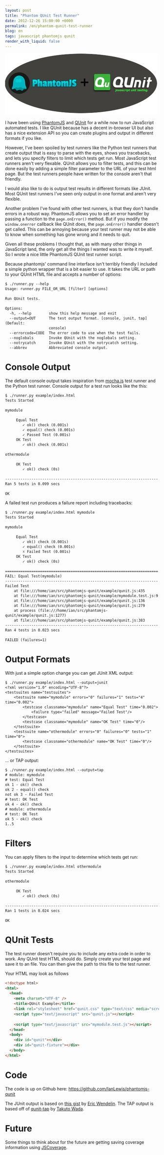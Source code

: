 ```yaml
---
layout: post
title: "Phantom QUnit Test Runner"
date: 2012-12-26 15:00:00 +0000
permalink: /en/phantom-qunit-test-runner
blog: en
tags: javascript phantomjs qunit
render_with_liquid: false
---
```


![image](/assets/images/690/phantomjs+qunit.png)

I have been using [PhantomJS](http://phantomjs.org/) and
[QUnit](http://qunitjs.com/) for a while now to run JavaScript automated
tests. I like QUnit because has a decent in-browser UI but also has a
nice extension API so you can create plugins and output in different
formats if you like.

However, I've been spoiled by test runners like the Python test runners
that create output that is easy to parse with the eyes, shows you
tracebacks, and lets you specify filters to limit which tests get run.
Most JavaScript test runners aren't very flexable. QUnit allows you to
filter tests, and this can be done easily by adding a simple filter
parameter to the URL of your test html page. But the test runners people
have written for the console aren't that friendly.

I would also like to do is output test results in different formats like
JUnit. Most QUnit test runners I've seen only output in one format and
aren't very flexible.

Another problem I've found with other test runners, is that they don't
handle errors in a robust way. PhantomJS allows you to set an error
handler by passing a function to the `page.onError()` method. But if you
modify the `window.onerror` callback like QUnit does, the
`page.onError()` handler doesn't get called. This can be annoying
because your test runner may not be able to know when something has gone
wrong and it needs to quit.

Given all these problems I thought that, as with many other things in
JavaScript land, the only get all the things I wanted was to write it
myself. So I wrote a nice little PhantomJS QUnit test runner script.

Because phantomjs' command line interface isn't terribly friendly I
included a simple python wrapper that is a bit easier to use. It takes
the URL or path to your QUnit HTML file and accepts a number of options:

    $ ./runner.py --help
    Usage: runner.py FILE_OR_URL [filter] [options]

    Run QUnit tests.

    Options:
      -h, --help        show this help message and exit
      --output=OUT      The test output format. [console, junit, tap] (Default:
                        console)
      --errorcode=CODE  The error code to use when the test fails.
      --noglobals       Invoke QUnit with the noglobals setting.
      --notrycatch      Invoke QUnit with the notrycatch setting.
      --abbrev          Abbreviated console output.

# Console Output

The default console output takes inspiration from
[mocha.js](http://visionmedia.github.com/mocha/) test runner and the
Python test runner. Console output for a test run looks like the this:

    $ ./runner.py example/index.html
    Tests Started

    mymodule

         Equal Test
            ✓ ok() check (0.001s)
            ✓ equal() check (0.001s)
            ✓ Passed Test (0.001s)
         OK Test
            ✓ ok() check (0.001s)

    othermodule

         OK Test
            ✓ ok() check (0s)

    ----------------------------------------------------------------------
    Ran 5 tests in 0.099 secs

    OK

A failed test run produces a failure report including tracebacks:

    $ ./runner.py example/index.html mymodule
    Tests Started

    mymodule

         Equal Test
            ✓ ok() check (0.001s)
            ✓ equal() check (0.001s)
            ☓ Failed Test (0.001s)
         OK Test
            ✓ ok() check (0s)

    ======================================================================
    FAIL: Equal Test(mymodule)
    ----------------------------------------------------------------------
    Failed Test
        at file:///home/ian/src/phantomjs-qunit/example/qunit.js:435
        at file:///home/ian/src/phantomjs-qunit/example/mymodule.test.js:9
        at file:///home/ian/src/phantomjs-qunit/example/qunit.js:136
        at file:///home/ian/src/phantomjs-qunit/example/qunit.js:279
        at process (file:///home/ian/src/phantomjs-qunit/example/qunit.js:1277)
        at file:///home/ian/src/phantomjs-qunit/example/qunit.js:383
    ----------------------------------------------------------------------
    Ran 4 tests in 0.023 secs

    FAILED (failures=1)

# Output Formats

With just a simple option change you can get JUnit XML output:

    $ ./runner.py example/index.html --output=junit
    <?xml version="1.0" encoding="UTF-8"?>
    <testsuites name="testsuites">
        <testsuite name="mymodule" errors="0" failures="1" tests="4" time="0.002">
            <testcase classname="mymodule" name="Equal Test" time="0.002">
                <failure type="failed" message="Failed Test"/>
            </testcase>
            <testcase classname="mymodule" name="OK Test" time="0"/>
        </testsuite>
        <testsuite name="othermodule" errors="0" failures="0" tests="1" time="0">
            <testcase classname="othermodule" name="OK Test" time="0"/>
        </testsuite>
    </testsuites>

... or TAP output:

    $ ./runner.py example/index.html --output=tap
    # module: mymodule
    # test: Equal Test
    ok 1 - ok() check
    ok 2 - equal() check
    not ok 3 - Failed Test
    # test: OK Test
    ok 4 - ok() check
    # module: othermodule
    # test: OK Test
    ok 5 - ok() check
    1..5

# Filters

You can apply filters to the input to determine which tests get run:

    $ ./runner.py example/index.html othermodule
    Tests Started

    othermodule

         OK Test
            ✓ ok() check (0s)

    ----------------------------------------------------------------------
    Ran 1 tests in 0.024 secs

    OK

# QUnit Tests

The test runner doesn't require you to include any extra code in order
to work. Any QUnit test HTML should do. Simply create your test page and
save it to an file. You can then give the path to this file to the test
runner.

Your HTML may look as follows

```html
<!doctype html>
<html>
  <head>
    <meta charset="UTF-8" />
    <title>QUnit Example</title>
    <link rel="stylesheet" href="qunit.css" type="text/css" media="screen" />
    <script type="text/javascript" src="qunit.js"></script>

    <script type="text/javascript" src="mymodule.test.js"></script>
  </head>
  <body>
    <div id="qunit"></div>
    <div id="qunit-fixture"></div>
  </body>
</html>
```

# Code

The code is up on Github here:
<https://github.com/IanLewis/phantomjs-qunit>

The JUnit output is based on [this
gist](https://gist.github.com/1363104) by [Eric
Wendelin](https://gist.github.com/eriwen). The TAP output is based off
of [qunit-tap](https://github.com/twada/qunit-tap) by [Takuto
Wada](https://github.com/twada).

# Future

Some things to think about for the future are getting saving coverage
information using [JSCoverage](http://siliconforks.com/jscoverage/).
